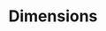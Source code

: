 ---
layout: default
bigquery: https://console.cloud.google.com/bigquery?p=covid-19-dimensions-ai&page=table&d=data&t=publications
contributors: Digital Science, https://www.digital-science.com/
cost: Free for personal, non-commercial use.
description: Dimensions contains more than 100 million publications, ranging from
  articles published in scholarly journals, books and book chapters, to preprints
  and conference proceedings. All publications are contextualized with linked data
  sets, funding, publications, patents, clinical trials, and policy documents. You
  can also view associated categories, funders, institutions, and researcher profiles.
documentation: https://docs.dimensions.ai/bigquery/index.html
last_edit: 04/11/2022, 05:49:55
location: https://www.dimensions.ai/products/free/
maintained_by: Digital Science, https://www.digital-science.com/
schema_fields:
- resulting_publication_ids
- granted_year
- book_series_title
- funder_orgs
- assignee_countries
- funding_amount
- research_org_city_names
- category_hrcs_hc
- interventions
- mesh_terms
- end_year
- language
- aliases
- pages
- patent_ids
- funding_aud
- category_bra
- publisher
- original_assignee_countries
- citations_count
- date_imported_gbq
- end_date
- date_inserted
- funder_org_state_codes
- inventor_names
- authors
- metrics
- publication_year
- category_for
- date_normal
- associated_publication_pmid
- investigators
- jurisdiction
- journal
- family_members_ids
- reference_ids
- current_assignee_orgs
- priority_date
- family_count
- acronyms
- email_address
- funding_gbp
- status
- cpc
- foa_number
- publication_date
- proceedings_title
- volume
- funder_countries
- date
- filing_year
- pmid
- funding_eur
- citation_string
- year
- doi
- description
- funding_currency
- source_id
- concepts
- funder_org_acronyms
- open_access_categories
- license
- funder_org_cities
- conditions
- research_org_countries
- established
- associated_publication_arxiv_id
- type
- brief_title
- publication_ids
- funding_nzd
- issue
- linkout
- family_id
- ipcr
- parent_id
- abstract
- funding_usd
- isbn
- journal_lists
- associated_grant_ids
- category_icrp_ct
- address
- associated_publication_id
- priority_year
- associated_publication_doi
- funder_org
- research_org_country_names
- registry
- current_assignee_countries
- title
- clinical_trial_ids
- research_org_state_codes
- start_date
- date_print
- name
- phase
- filing_status
- arxiv_id
- researcher_ids
- legal_events
- links
- eisbn
- repository_id
- grant_number
- pmcid
- active_years
- labels
- citations
- assignee_orgs
- categories
- category_rcdc
- repository_url
- mesh_headings
- id
- date_modified
- altmetrics
- funder_org_countries
- date_online
- funding_details
- funding_cad
- category_icrp_cso
- created_date
- funding_chf
- original_title
- funding_cny
- kind
- original_assignee_orgs
- gender
- supporting_grant_ids
- application_number
- embargo_date
- types
- resulting_publication_doi
- granted_date
- category_hra
- start_year
- research_orgs
- expiration_date
- external_ids
- legal_status
- research_org_cities
- current_assignee
- original_assignee
- relationships
- filing_date
- repository_name
- cited_by_ids
- open_access_categories_v2
- category_hrcs_rac
- acronym
- funding_jpy
- category_sdg
- acknowledgements
- subtitles
- conference
- expiration_year
- original_abstract
- research_org_state_names
- book_title
- wikipedia_url
- editors
- category_uoa
- organisation_details
shortname: dimensions
tags:
- scholarly literature
- patents
- funding
- clinical trials
- academic profiles
terms_of_use: 'Use of both the Dimensions COVID-19 dataset and full Dimensions dataset
  are subject to the Dimensions Terms of use: https://www.dimensions.ai/policies-terms-legal '
title: Dimensions
uuid: dcff88bd-fe6b-4fdb-8159-809bf9d7bc1c
---